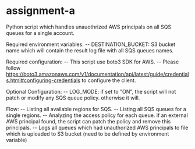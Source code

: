 # assignment-a
Python script which handles unauothrized AWS principals on all SQS queues for a single account.

Required environment variables:
-- DESTINATION_BUCKET: S3 bucket name which will contain the result log file with all SQS queues names.

Required configuration:
-- This script use boto3 SDK for AWS.
-- Please follow https://boto3.amazonaws.com/v1/documentation/api/latest/guide/credentials.html#configuring-credentials to configure the client.

Optional Configuration:
-- LOG_MODE: if set to "ON", the script will not patch or modify any SQS queue policy. otherwise it will.

Flow:
-- Listing all available regions for SQS.
-- Listing all SQS queues for a single regions.
-- Analyzing the access policy for each queue. if an external AWS principal found, the script can patch the policy and remove this principals.
-- Logs all queues which had unauthorized AWS principals to file which is uploaded to S3 bucket (need to be defined by environment variable)